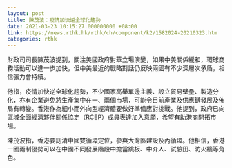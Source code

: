 ```yaml
---
layout: post
title: 陳茂波：疫情加快逆全球化趨勢
date: 2021-03-23 10:15:27.000000000 +08:00
link: https://news.rthk.hk/rthk/ch/component/k2/1582024-20210323.htm
categories: rthk
---
```


財政司司長陳茂波提到，關注美國政府對華立場演變，如果中美關係緩和，環球商務活動可以進一步加快，但中美最近的戰略對話仍反映兩國有不少深層次矛盾，相信張力會持續。

他指，疫情加快逆全球化趨勢，不少國家高舉單邊主義、設立貿易壁壘、製造分化，亦有企業避免將生產集中在一、兩個市場，可能令目前產業及供應鏈發展及佈局有轉變。香港作為細小而外向型經濟體要做好準備應對挑戰。他提到，政府已向區域全面經濟夥伴關係協定（RCEP）成員表達加入意願，希望有助港商開拓市場。

陳茂波指，香港要認清中國雙循環定位，參與大灣區建設及內循環。他相信，香港一國兩制優勢可以在中國不同發展階段中擔當跳板、中介人、試驗田、防火牆等角色。
